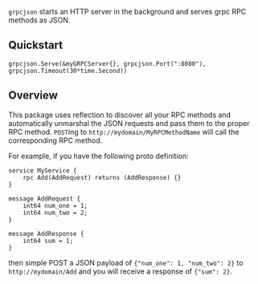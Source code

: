 `grpcjson` starts an HTTP server in the background and serves grpc RPC methods as JSON.

Quickstart
----------
`grpcjson.Serve(&myGRPCServer{}, grpcjson.Port(":8080"), grpcjson.Timeout(30*time.Second))`

Overview
--------
This package uses reflection to discover all your RPC methods and automatically unmarshal the JSON requests and pass them to the proper RPC method.
`POST`ing to `http://mydomain/MyRPCMethodName` will call the corresponding RPC method.

For example, if you have the following proto definition:
```
service MyService {
    rpc Add(AddRequest) returns (AddResponse) {}
}

message AddRequest {
    int64 num_one = 1;
    int64 num_two = 2;
}

message AddResponse {
    int64 sum = 1;
}
```
then simple POST a JSON payload of `{"num_one": 1, "num_two": 2}` to `http://mydomain/Add` and you will receive a response of `{"sum": 2}`.
